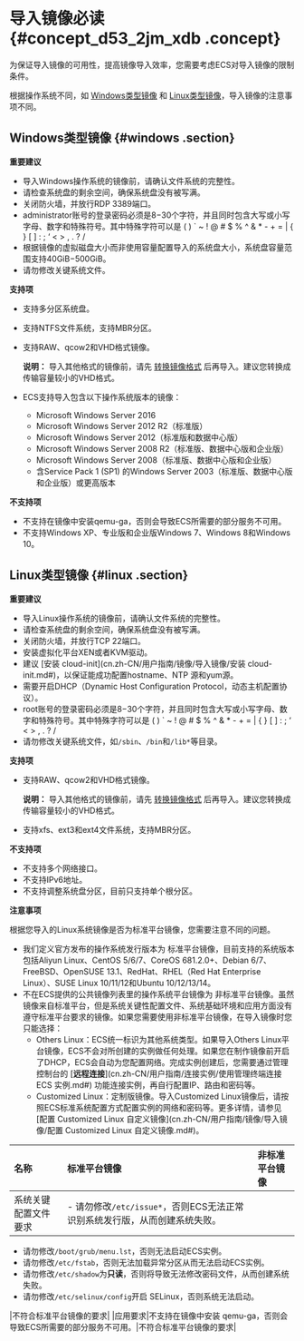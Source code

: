 # 导入镜像必读 {#concept_d53_2jm_xdb .concept}

为保证导入镜像的可用性，提高镜像导入效率，您需要考虑ECS对导入镜像的限制条件。

根据操作系统不同，如 [Windows类型镜像](#windows) 和 [Linux类型镜像](#linux)，导入镜像的注意事项不同。

## Windows类型镜像 {#windows .section}

**重要建议**

-   导入Windows操作系统的镜像前，请确认文件系统的完整性。
-   请检查系统盘的剩余空间，确保系统盘没有被写满。
-   关闭防火墙，并放行RDP 3389端口。
-   administrator账号的登录密码必须是8−30个字符，并且同时包含大写或小写字母、数字和特殊符号。其中特殊字符可以是 \( \) \` ~ ! @ \# $ % ^ & \* - + = | \{ \} \[ \] : ; ‘ < \> , . ? /
-   根据镜像的虚拟磁盘大小而非使用容量配置导入的系统盘大小，系统盘容量范围支持40GiB−500GiB。
-   请勿修改关键系统文件。

**支持项**

-   支持多分区系统盘。
-   支持NTFS文件系统，支持MBR分区。
-   支持RAW、qcow2和VHD格式镜像。

    **说明：** 导入其他格式的镜像前，请先 [转换镜像格式](cn.zh-CN/用户指南/镜像/导入镜像/转换镜像格式.md#) 后再导入。建议您转换成传输容量较小的VHD格式。

-   ECS支持导入包含以下操作系统版本的镜像：
    -   Microsoft Windows Server 2016
    -   Microsoft Windows Server 2012 R2（标准版）
    -   Microsoft Windows Server 2012（标准版和数据中心版）
    -   Microsoft Windows Server 2008 R2（标准版、数据中心版和企业版）
    -   Microsoft Windows Server 2008（标准版、数据中心版和企业版）
    -   含Service Pack 1 \(SP1\) 的Windows Server 2003（标准版、数据中心版和企业版）或更高版本

**不支持项**

-   不支持在镜像中安装qemu-ga，否则会导致ECS所需要的部分服务不可用。
-   不支持Windows XP、专业版和企业版Windows 7、Windows 8和Windows 10。

## Linux类型镜像 {#linux .section}

**重要建议**

-   导入Linux操作系统的镜像前，请确认文件系统的完整性。
-   请检查系统盘的剩余空间，确保系统盘没有被写满。
-   关闭防火墙，并放行TCP 22端口。
-   安装虚拟化平台XEN或者KVM驱动。
-   建议 [安装 cloud-init](cn.zh-CN/用户指南/镜像/导入镜像/安装 cloud-init.md#)，以保证能成功配置hostname、NTP 源和yum源。
-   需要开启DHCP（Dynamic Host Configuration Protocol，动态主机配置协议）。
-   root账号的登录密码必须是8−30个字符，并且同时包含大写或小写字母、数字和特殊符号。其中特殊字符可以是 \( \) \` ~ ! @ \# $ % ^ & \* - + = | \{ \} \[ \] : ; ‘ < \> , . ? /
-   请勿修改关键系统文件，如`/sbin`、`/bin`和`/lib*`等目录。

**支持项**

-   支持RAW、qcow2和VHD格式镜像。

    **说明：** 导入其他格式的镜像前，请先 [转换镜像格式](cn.zh-CN/用户指南/镜像/导入镜像/转换镜像格式.md#) 后再导入。建议您转换成传输容量较小的VHD格式。

-   支持xfs、ext3和ext4文件系统，支持MBR分区。

**不支持项**

-   不支持多个网络接口。
-   不支持IPv6地址。
-   不支持调整系统盘分区，目前只支持单个根分区。

**注意事项**

根据您导入的Linux系统镜像是否为标准平台镜像，您需要注意不同的问题。

-   我们定义官方发布的操作系统发行版本为 标准平台镜像，目前支持的系统版本包括Aliyun Linux、CentOS 5/6/7、CoreOS 681.2.0+、Debian 6/7、FreeBSD、OpenSUSE 13.1、RedHat、RHEL（Red Hat Enterprise Linux）、SUSE Linux 10/11/12和Ubuntu 10/12/13/14。
-   不在ECS提供的公共镜像列表里的操作系统平台镜像为 非标准平台镜像。虽然镜像来自标准平台，但是系统关键性配置文件、系统基础环境和应用方面没有遵守标准平台要求的镜像。如果您需要使用非标准平台镜像，在导入镜像时您只能选择：
    -   Others Linux：ECS统一标识为其他系统类型。如果导入Others Linux平台镜像，ECS不会对所创建的实例做任何处理。如果您在制作镜像前开启了DHCP，ECS会自动为您配置网络。完成实例创建后，您需要通过管理控制台的 [**远程连接**](cn.zh-CN/用户指南/连接实例/使用管理终端连接 ECS 实例.md#) 功能连接实例，再自行配置IP、路由和密码等。
    -   Customized Linux：定制版镜像。导入Customized Linux镜像后，请按照ECS标准系统配置方式配置实例的网络和密码等。更多详情，请参见 [配置 Customized Linux 自定义镜像](cn.zh-CN/用户指南/镜像/导入镜像/配置 Customized Linux 自定义镜像.md#)。

|名称|标准平台镜像|非标准平台镜像|
|:-|:-----|:------|
|系统关键配置文件要求| -   请勿修改`/etc/issue*`，否则ECS无法正常识别系统发行版，从而创建系统失败。
-   请勿修改`/boot/grub/menu.lst`，否则无法启动ECS实例。
-   请勿修改`/etc/fstab`，否则无法加载异常分区从而无法启动ECS实例。
-   请勿修改`/etc/shadow`为**只读**，否则将导致无法修改密码文件，从而创建系统失败。
-   请勿修改`/etc/selinux/config`开启 SELinux，否则系统无法启动。

 |不符合标准平台镜像的要求|
|应用要求|不支持在镜像中安装 qemu-ga，否则会导致ECS所需要的部分服务不可用。|不符合标准平台镜像的要求|

